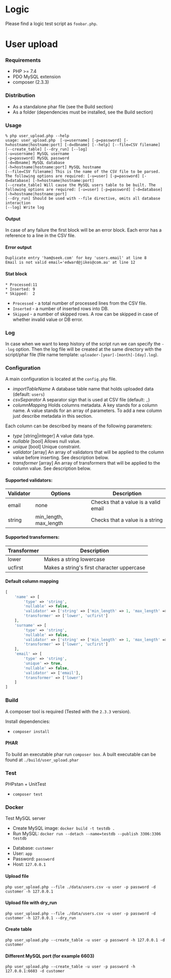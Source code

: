 # Logic
Please find a logic test script as `foobar.php`.

# User upload

### Requirements
- PHP >= 7.4
- PDO MySQL extension
- composer (2.3.3)

### Distribution
- As a standalone phar file (see the Build section)
- As a folder (dependencies must be installed, see the Build section)

### Usage
```console
% php user_upload.php --help                                                               
usage: user_upload.php  [-u=username] [-p=password] [-h=hostname|hostname:port] [-d=dbname] [--help] [--file=CSV filename] [--create_table] [--dry_run] [--log]
[-u=username] MySQL username
[-p=password] MySQL password
[-d=dbname] MySQL database
[-h=hostname|hostname:port] MySQL hostname
[--file=CSV filename] This is the name of the CSV file to be parsed. The following options are required: [-u=user] [-p=password] [-d=database] [-h=hostname|hostname:port]
[--create_table] Will cause the MySQL users table to be built. The following options are required: [-u=user] [-p=password] [-d=database] [-h=hostname|hostname:port]
[--dry_run] Should be used with --file directive, omits all database interaction
[--log] Write log
```

#### Output

In case of any failure the first block will be an error block.
Each error has a reference to a line in the CSV file.

#### Error output

```console
Duplicate entry 'ham@seek.com' for key 'users.email' at line 8
Email is not valid email='edward@jikes@com.au' at line 12
```

#### Stat block 

```console
* Processed:11
* Inserted: 9
* Skipped:  2
```

- `Processed` - a total number of processed lines from the CSV file.
- `Inserted` - a number of inserted rows into DB.
- `Skipped` - a number of skipped rows. A row can be skipped in case of whether invalid value or DB error.

### Log
In case when we want to keep history of the script run we can specify the `--log` option.
Then the log file will be created at the same directory with the script/phar file (file name template: `uploader-[year]-[month]-[day].log`).

### Configuration
A main configuration is located at the `config.php` file.

- *importTableName*  A database table name that holds uploaded data (default: `users`)
- *csvSeparator* A separator sign that is used at CSV file (default: `,`)
- *columnMapping* Holds columns metadata. A key stands for a column name. A value stands for an array of parameters.
To add a new column just describe metadata in this section.

Each column can be described by means of the following parameters:
- *type* [string|integer] A value data type.
- *nullable* [bool] Allows null value.
- *unique* [bool] Unique constraint.
- *validator* [array] An array of validators that will be applied to the column value before inserting. See description below.
- *transformer* [array] An array of transformers that will be applied to the column value. See description below.


#### Supported validators:

| Validator | Options                | Description                          |
|-----------|------------------------|--------------------------------------|
| email     | none                   | Checks that a value is a valid email |
| string    | min_length, max_length | Checks that a value is a string      | 


#### Supported transformers:

| Transformer | Description                                |
|-------------|--------------------------------------------|
| lower       | Makes a string lowercase                   |
| ucfirst     | Makes a string's first character uppercase |


#### Default column mapping
```php
[
    'name' => [
        'type' => 'string',
        'nullable' => false,
        'validator' => ['string' => ['min_length' => 1, 'max_length' => 255]],
        'transformer' => ['lower', 'ucfirst']
    ],
    'surname' => [
        'type' => 'string',
        'nullable' => false,
        'validator' => ['string' => ['min_length' => 1, 'max_length' => 255]],
        'transformer' => ['lower', 'ucfirst']
    ],
    'email' => [
        'type' => 'string',
        'unique' => true,
        'nullable' => false,
        'validator' => ['email'],
        'transformer' => ['lower']
    ]
]
```

### Build
A composer tool is required (Tested with the `2.3.3` version).

Install dependencies:
- `composer install`

#### PHAR
To build an executable phar run `composer box`.
A built executable can be found at `./build/user_upload.phar`

### Test
PHPstan + UnitTest
- `composer test`

### Docker
Test MySQL server

- Create MySQL image: `docker build -t testdb .`
- Run MySQL: `docker run --detach --name=testdb --publish 3306:3306 testdb`

* Database: `customer`
* User: `app`
* Password: `password`
* Host: `127.0.0.1`

#### Upload file
```console
php user_upload.php --file ./data/users.csv -u user -p password -d customer -h 127.0.0.1
```

#### Upload file with dry_run
```console
php user_upload.php --file ./data/users.csv -u user -p password -d customer -h 127.0.0.1 --dry_run
```

#### Create table 
```console
php user_upload.php --create_table -u user -p password -h 127.0.0.1 -d customer
```

#### Different MySQL port (for example 6603)
```console
php user_upload.php --create_table -u user -p password -h 127.0.0.1:6603 -d customer
```
